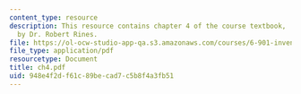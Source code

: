 ```yaml
---
content_type: resource
description: This resource contains chapter 4 of the course textbook, 'Create or Perish',
  by Dr. Robert Rines.
file: https://ol-ocw-studio-app-qa.s3.amazonaws.com/courses/6-901-inventions-and-patents-fall-2005/948e4f2df61c89becad7c5b8f4a3fb51_ch4.pdf
file_type: application/pdf
resourcetype: Document
title: ch4.pdf
uid: 948e4f2d-f61c-89be-cad7-c5b8f4a3fb51
---
```

